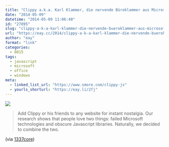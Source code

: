 ```yaml
---
title: "Clippy a.k.a. Karl Klammer, die nervende Büroklammer aus Microsoft Office, für jede Webseite"
date: "2014-05-09"
datetime: "2014-05-09 11:06:40"
id: "27895"
slug: "clippy-a-k-a-karl-klammer-die-nervende-bueroklammer-aus-microsoft-office-fuer-jede-webseite"
url: "https://eay.cc/2014/clippy-a-k-a-karl-klammer-die-nervende-bueroklammer-aus-microsoft-office-fuer-jede-webseite/"
author: "eay"
format: "link"
categories:
  - 0815
tags:
  - javascript
  - microsoft
  - office
  - windows
meta:
  - linked_list_url: "https://www.smore.com/clippy-js"
  - yourls_shorturl: "https://eay.li/2fj"
---
```


![](https://eay.cc/uploads/2014/clippyjs.gif)

> Add Clippy or his friends to any website for instant nostalgia. Our research shows that people love two things: failed Microsoft technologies and obscure Javascript libraries. Naturally, we decided to combine the two.

(via [1337core](http://www.1337core.de/clippy-js-karl-klammer-aus-microsoft-office-fuer-jede-webseite/))
